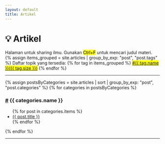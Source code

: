 ```yaml
---
layout: default
title: Artikel
---
```


# 💡️ Artikel

Halaman untuk sharing ilmu. Gunakan <mark>Ctrl+F</mark> untuk mencari judul materi.  
{% assign items_grouped = site.articles | group_by_exp: "post", "post.tags" %}
Daftar topik yang tersedia: {% for tag in items_grouped %} <mark><a href="#{{ tag.name }}">#{{ tag.name }}({{ tag.size }})</a></mark> {% endfor %}
<hr>
<!-- Group by post categories -->
{% assign postsByCategories = site.articles | sort | group_by_exp: "post", "post.categories"  %}
{% for categories in postsByCategories %}
  <h3 id="{{ categories.name }}"><a href="#{{ categories.name }}">#</a> {{ categories.name }}</h3>
  <ul>
    {% for post in categories.items %}
      <li><a href="{{ post.url }}">{{ post.title }}</a></li>
    {% endfor %} 
  </ul>
{% endfor %}
<br>
<hr>